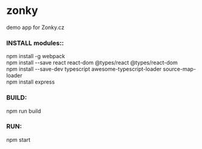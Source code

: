 # zonky
demo app for Zonky.cz

<h3>INSTALL modules::</h3>

npm install -g webpack<br/>
npm install --save react react-dom @types/react @types/react-dom<br/>
npm install --save-dev typescript awesome-typescript-loader source-map-loader<br/>
npm install express

<h3>BUILD:</h3>

npm run build

<h3>RUN:</h3>

npm start